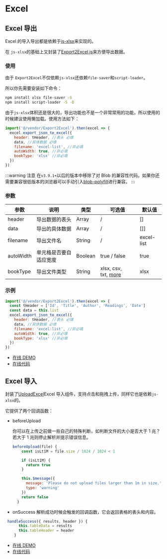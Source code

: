 # Excel

## Excel 导出

Excel 的导入导出都是依赖于[js-xlsx](https://github.com/SheetJS/js-xlsx)来实现的。

在 `js-xlsx`的基础上又封装了[Export2Excel.js](https://github.com/adempiere/adempiere-vue/blob/master/src/vendor/Export2Excel.js)来方便导出数据。

### 使用

由于 `Export2Excel`不仅依赖`js-xlsx`还依赖`file-saver`和`script-loader`。

所以你先需要安装如下命令：

```bash
npm install xlsx file-saver -S
npm install script-loader -S -D
```

由于`js-xlsx`体积还是很大的，导出功能也不是一个非常常用的功能，所以使用的时候建议使用懒加载。使用方法如下：

```js
import('@/vendor/Export2Excel').then(excel => {
  excel.export_json_to_excel({
    header: tHeader, //表头 必填
    data, //具体数据 必填
    filename: 'excel-list', //非必填
    autoWidth: true, //非必填
    bookType: 'xlsx' //非必填
  })
})
```

:::warning 注意 <Badge text="v3.9.1+"/>
在`v3.9.1+`以后的版本中移除了对 Blob 的兼容性代码，如果你还需要兼容很低版本的浏览器可以手动引入[blob-polyfill](https://www.npmjs.com/package/blob-polyfill)进行兼容。
:::

### 参数

| 参数      | 说明                   | 类型    | 可选值                                                                              | 默认值     |
| --------- | ---------------------- | ------- | ----------------------------------------------------------------------------------- | ---------- |
| header    | 导出数据的表头         | Array   | /                                                                                   | []         |
| data      | 导出的具体数据         | Array   | /                                                                                   | []]        |
| filename  | 导出文件名             | String  | /                                                                                   | excel-list |
| autoWidth | 单元格是否要自适应宽度 | Boolean | true / false                                                                        | true       |
| bookType  | 导出文件类型           | String  | xlsx, csv, txt, [more](https://github.com/SheetJS/js-xlsx#supported-output-formats) | xlsx       |

### 示例

```js
import('@/vendor/Export2Excel').then(excel => {
  const tHeader = ['Id', 'Title', 'Author', 'Readings', 'Date']
  const data = this.list
  excel.export_json_to_excel({
    header: tHeader, //表头 必填
    data, //具体数据 必填
    filename: 'excel-list', //非必填
    autoWidth: true, //非必填
    bookType: 'xlsx' //非必填
  })
})
```

- [在线 DEMO](https://adempiere.github.io/adempiere-vue/#/excel/export-excel)
- [在线代码](https://github.com/adempiere/adempiere-vue/blob/master/src/views/excel/export-excel.vue)

## Excel 导入

封装了[UploadExcel](https://github.com/adempiere/adempiere-vue/blob/master/src/components/UploadExcel/index.vue)Excel 导入组件，支持点击和拖拽上传，同样它也是依赖`js-xlsx`的。

它提供了两个回调函数：

- beforeUpload

  你可以在上传之前做一些自己的特殊判断，如判断文件的大小是否大于 1 兆？若大于 1 兆则停止解析并提示错误信息。

  ```js
  beforeUpload(file) {
      const isLt1M = file.size / 1024 / 1024 < 1

      if (isLt1M) {
        return true
      }

      this.$message({
        message: 'Please do not upload files larger than 1m in size.',
        type: 'warning'
      })
      return false
    }
  ```

- onSuccess
  解析成功时候会触发的回调函数，它会返回表格的表头和内容。

```js
 handleSuccess({ results, header }) {
      this.tableData = results
      this.tableHeader = header
    }
```

- [在线 DEMO](https://adempiere.github.io/adempiere-vue/#/excel/upload-excel)
- [在线代码](https://github.com/adempiere/adempiere-vue/blob/master/src/views/excel/upload-excel.vue)
